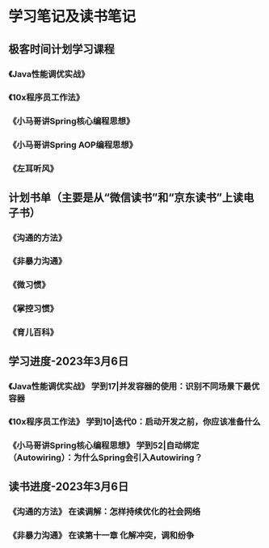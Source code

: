 # 学习笔记及读书笔记
## 极客时间计划学习课程
### 《Java性能调优实战》
### 《10x程序员工作法》
### 《小马哥讲Spring核心编程思想》
### 《小马哥讲Spring AOP编程思想》
### 《左耳听风》
## 计划书单（主要是从“微信读书”和“京东读书”上读电子书）
### 《沟通的方法》
### 《非暴力沟通》
### 《微习惯》
### 《掌控习惯》
### 《育儿百科》

## 学习进度-2023年3月6日
### 《Java性能调优实战》 学到17|并发容器的使用：识别不同场景下最优容器
### 《10x程序员工作法》 学到10|迭代0：启动开发之前，你应该准备什么
### 《小马哥讲Spring核心编程思想》 学到52|自动绑定（Autowiring）：为什么Spring会引入Autowiring？

## 读书进度-2023年3月6日
### 《沟通的方法》 在读调解：怎样持续优化的社会网络
### 《非暴力沟通》 在读第十一章 化解冲突，调和纷争

